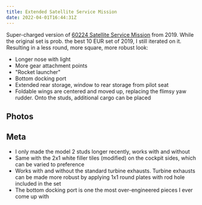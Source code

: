 ```yaml
---
title: Extended Satellite Service Mission
date: 2022-04-01T16:44:31Z
---
```


Super-charged version of [60224 Satellite Service Mission](https://www.bricklink.com/catalogItemInv.asp?S=60224-1) from 2019.
While the original set is prob. the best 10 EUR set of 2019, I still iterated on it.
Resulting in a less round, more square, more robust look:

* Longer nose with light
* More gear attachment points
* "Rocket launcher"
* Bottom docking port
* Extended rear storage, window to rear storage from pilot seat
* Foldable wings are centered and moved up, replacing the flimsy yaw rudder. Onto the studs, additional cargo can be placed

## Photos



## Meta

* I only made the model 2 studs longer recently, works with and without
* Same with the 2x1 white filler tiles (modified) on the cockpit sides, which can be varied to preference
* Works with and without the standard turbine exhausts. Turbine exhausts can be made more robust by applying 1x1 round plates with rod hole included in the set
* The bottom docking port is one the most over-engineered pieces I ever come up with
